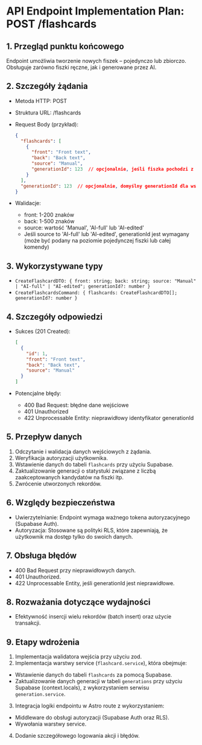 # API Endpoint Implementation Plan: POST /flashcards

## 1. Przegląd punktu końcowego

Endpoint umożliwia tworzenie nowych fiszek – pojedynczo lub zbiorczo. Obsługuje zarówno fiszki ręczne, jak i generowane przez AI.

## 2. Szczegóły żądania

- Metoda HTTP: POST
- Struktura URL: /flashcards
- Request Body (przykład):

  ```json
  {
    "flashcards": [
      {
        "front": "Front text",
        "back": "Back text",
        "source": "Manual",
        "generationId": 123  // opcjonalnie, jeśli fiszka pochodzi z generacji AI
      }
    ],
    "generationId": 123  // opcjonalnie, domyślny generationId dla wszystkich fiszek w batch
  }
  ```

- Walidacje:
  - front: 1-200 znaków
  - back: 1-500 znaków
  - source: wartość 'Manual', 'AI-full' lub 'AI-edited'
  - Jeśli source to 'AI-full' lub 'AI-edited', generationId jest wymagany (może być podany na poziomie pojedynczej fiszki lub całej komendy)

## 3. Wykorzystywane typy

- `CreateFlashcardDTO: { front: string; back: string; source: "Manual" | "AI-full" | "AI-edited"; generationId?: number }`
- `CreateFlashcardsCommand: { flashcards: CreateFlashcardDTO[]; generationId?: number }`

## 4. Szczegóły odpowiedzi

- Sukces (201 Created):

  ```json
  [
    {
      "id": 1,
      "front": "Front text",
      "back": "Back text",
      "source": "Manual"
    }
  ]
  ```

- Potencjalne błędy:
  - 400 Bad Request: błędne dane wejściowe
  - 401 Unauthorized
  - 422 Unprocessable Entity: nieprawidłowy identyfikator generationId

## 5. Przepływ danych

1. Odczytanie i walidacja danych wejściowych z żądania.
2. Weryfikacja autoryzacji użytkownika.
3. Wstawienie danych do tabeli `flashcards` przy użyciu Supabase.
4. Zaktualizowanie generacji o statystuki związane z liczbą zaakceptowanych kandydatów na fiszki itp.
5. Zwrócenie utworzonych rekordów.

## 6. Względy bezpieczeństwa

- Uwierzytelnianie: Endpoint wymaga ważnego tokena autoryzacyjnego (Supabase Auth).
- Autoryzacja: Stosowane są polityki RLS, które zapewniają, że użytkownik ma dostęp tylko do swoich danych.

## 7. Obsługa błędów

- 400 Bad Request przy nieprawidłowych danych.
- 401 Unauthorized.
- 422 Unprocessable Entity, jeśli generationId jest nieprawidłowe.

## 8. Rozważania dotyczące wydajności

- Efektywność insercji wielu rekordów (batch insert) oraz użycie transakcji.

## 9. Etapy wdrożenia

1. Implementacja walidatora wejścia przy użyciu zod.
2. Implementacja warstwy service (`flashcard.service`), która obejmuje:
  - Wstawienie danych do tabeli `flashcards` za pomocą Supabase.
  - Zaktualizowanie danych generacji w tabeli `generations` przy użyciu Supabase (context.locals), z wykorzystaniem serwisu `generation.service`.

3. Integracja logiki endpointu w Astro route z wykorzystaniem:

- Middleware do obsługi autoryzacji (Supabase Auth oraz RLS).
- Wywołania warstwy service.

4. Dodanie szczegółowego logowania akcji i błędów.
